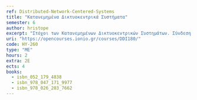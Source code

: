 ```yaml
---
ref: Distributed-Network-Centered-Systems
title: "Κατανεμημένα Δικτυοκεντρικά Συστήματα"
semester: 6
author: hristope
excerpt: "Στόχοι των Κατανεμημένων Δικτυοκεντρικών Συστημάτων. Σύνδεση χρηστών και πόρων. Διαφάνεια. Ανοιχτή λειτουργία. Επεκτασιμότητα	/	Κλιμάκωση"
uri: "https://opencourses.ionio.gr/courses/DDI180/"
code: HY-260
type: "MΕ"
hours: 2
extra: 2Ε
ects: 4
books:
  - isbn_052_179_4838
  - isbn_978_047_171_9977
  - isbn_978_026_203_7662
---
```


